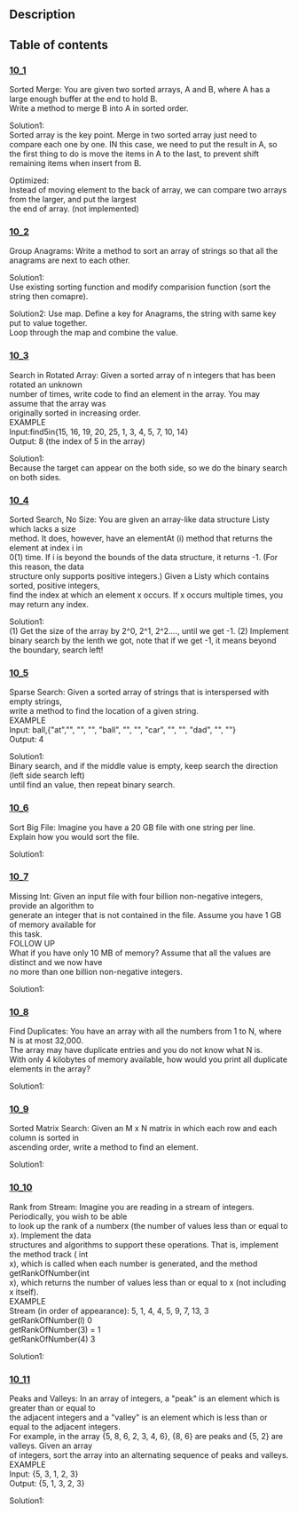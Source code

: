 ## Description
## Table of contents
### [10_1](./10_1)
Sorted Merge: You are given two sorted arrays, A and B, where A has a large enough buffer at the end to hold B.  
Write a method to merge B into A in sorted order.  

Solution1:  
Sorted array is the key point. Merge in two sorted array just need to compare each one by one.
IN this case, we need to put the result in A, so the first thing to do is move the items in A to the last,
to prevent shift remaining items when insert from B.

Optimized:  
Instead of moving element to the back of array, we can compare two arrays from the larger, and put the largest  
the end of array. (not implemented)  

### [10_2](./10_2)
Group Anagrams: Write a method to sort an array of strings so that all the anagrams are next to each other.  

Solution1:  
Use existing sorting function and modify comparision function (sort the string then comapre).  

Solution2:
Use map. Define a key for Anagrams, the string with same key put to value together.  
Loop through the map and combine the value.  

### [10_3](./10_3)
Search in Rotated Array: Given a sorted array of n integers that has been rotated an unknown  
number of times, write code to find an element in the array. You may assume that the array was  
originally sorted in increasing order.  
EXAMPLE  
lnput:find5in{15, 16, 19, 20, 25, 1, 3, 4, 5, 7, 10, 14}  
Output: 8 (the index of 5 in the array)  

Solution1:  
Because the target can appear on the both side, so we do the binary search on both sides.  

### [10_4](./10_4)
Sorted Search, No Size: You are given an array-like data structure Listy which lacks a size  
method. It does, however, have an elementAt (i) method that returns the element at index i in  
0(1) time. If i is beyond the bounds of the data structure, it returns -1. (For this reason, the data  
structure only supports positive integers.) Given a Listy which contains sorted, positive integers,  
find the index at which an element x occurs. If x occurs multiple times, you may return any index.  

Solution1:  
(1) Get the size of the array by 2^0, 2^1, 2^2...., until we get -1.
(2) Implement binary search by the lenth we got, note that if we get -1, it means beyond the boundary, search left!  

### [10_5](./10_5)
Sparse Search: Given a sorted array of strings that is interspersed with empty strings,  
write a method to find the location of a given string.  
EXAMPLE  
Input: ball,{"at","", "", "", "ball", "", "", "car", "", "", "dad", "", ""}  
Output: 4  

Solution1:  
Binary search, and if the middle value is empty, keep search the direction (left side search left)  
until find an value, then repeat binary search.  

### [10_6](./10_6)
Sort Big File: Imagine you have a 20 GB file with one string per line.  
Explain how you would sort the file.  

Solution1:  

### [10_7](./10_7)
Missing Int: Given an input file with four billion non-negative integers, provide an algorithm to  
generate an integer that is not contained in the file. Assume you have 1 GB of memory available for  
this task.  
FOLLOW UP  
What if you have only 10 MB of memory? Assume that all the values are distinct and we now have  
no more than one billion non-negative integers.  

Solution1:  


### [10_8](./10_8)
Find Duplicates: You have an array with all the numbers from 1 to N, where N is at most 32,000.  
The array may have duplicate entries and you do not know what N is.  
With only 4 kilobytes of memory available, how would you print all duplicate elements in the array?  

Solution1:  


### [10_9](./10_9)
Sorted Matrix Search: Given an M x N matrix in which each row and each column is sorted in  
ascending order, write a method to find an element.  

Solution1:  


### [10_10](./10_10)
Rank from Stream: Imagine you are reading in a stream of integers. Periodically, you wish to be able  
to look up the rank of a numberx (the number of values less than or equal to x). lmplement the data  
structures and algorithms to support these operations. That is, implement the method track ( int  
x), which is called when each number is generated, and the method getRankOfNumber(int  
x), which returns the number of values less than or equal to x (not including x itself).  
EXAMPLE  
Stream (in order of appearance): 5, 1, 4, 4, 5, 9, 7, 13, 3  
getRankOfNumber(l) 0  
getRankOfNumber(3) = 1  
getRankOfNumber(4) 3  

Solution1:  

### [10_11](./10_11)
Peaks and Valleys: In an array of integers, a "peak" is an element which is greater than or equal to  
the adjacent integers and a "valley" is an element which is less than or equal to the adjacent integers.  
For example, in the array {5, 8, 6, 2, 3, 4, 6}, {8, 6} are peaks and {5, 2} are valleys. Given an array  
of integers, sort the array into an alternating sequence of peaks and valleys.  
EXAMPLE  
Input: {5, 3, 1, 2, 3}  
Output: {5, 1, 3, 2, 3}  

Solution1:  
